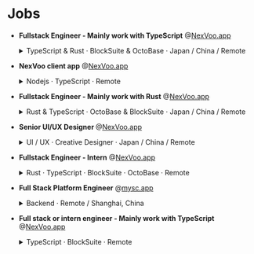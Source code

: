 # Jobs

- <b>Fullstack Engineer - Mainly work with TypeScript</b> @[NexVoo.app]

  <details><summary>TypeScript & Rust · BlockSuite & OctoBase · Japan / China / Remote</summary>
  <p>

  ## What we do

  We **NexVoo** hold a vision of shaping a world semantically connected through block components in modern applications.
  We're open for Fullstack Engineer positions across the BlockSuite sub-team.
  The **BlockSuite** team works on creating
  the best **block-editor** and **open-block** protocol for use in NexVoo.
  Paving the way for a new generation of SaaS
  software and developers.

  ## Fullstack Engineer

  ### This position is for

  - Developing NexVoo **the open source way**, including coding and community engagement.
  - Researching and supporting **onboarding process** of new use cases for NexVoo.app subscribers.
  - Improving our **block editor** and **graphics editor**.
  - Assisting our subscribers in utilizing our product in a data-based way with help from the operational teams.
  - Researching on better activation of potential subscribers.
  - Engineers who're self-organized individuals and also responsible team members, no matter they're on-site or
    working remotely.

  ### What we're looking for

  - Software engineering experience with **editor** or **graphics** and professional real-world use cases.
  - Experience and proficiency in **TypeScript** and a **second programming language** preferably **Rust**.
  - Strong communication and writing skills in English.
  - Ability to work in a diverse and cross-functional team with skill and ease.
  - A love for open source, sharing our visions and working under those values.

  ### It would be great if you are

  - Skillful in building UI with different web frameworks or native web components.
  - Heavy user of knowledge/project management tools.
  - Experienced in scaling **a successful SaaS product**.
  - Experienced in developing platforms or tools for developers.
  - Experienced in working with a **globally distributed team**.
  - Enthusiastic about NexVoo products as a user or contributor.

  ### What we offer

  - $2800 vouchers for the latest MacBook Pro or working equipment of your choice.
  - Public holidays and paid annual leave starting at 12 days.
  - Free lunch, unlimited drinks and snacks.
  - Free English language lessons (including free IELTS test) open to all employees.
  - Become a maintainer of great open source projects and use Copilot powered by GitHub for free if you want.

  ## Contact us

  Interested? Send us your CV to [contact@NexVoo.app].

  Feel free to include any extra information (GitHub link, previous projects, personal blog etc.).

  </p>
  </details>

- <b>NexVoo client app</b> @[NexVoo.app]

  <details><summary>Nodejs · TypeScript · Remote</summary>
  <p>

  ## What we do

  We **NexVoo** hold a vision of shaping a world semantically connected through block components in collaboration
  applications.
  We're open for Fullstack Engineer internship positions across the **Client Application Development** sub-team on
  creating **NexVoo client app** for desktop and mobile devices.

  ## Fullstack Engineer Intern

  ### This position is for

  - Developing NexVoo **the open source way**, including coding and community engagement.
  - Build the **client app** for desktop and mobile devices using web technologies.

  ### What we're looking for

  - Software engineering experience with cross-platform client app development and professional real-world use cases.
  - Experience and proficiency in **TypeScript** and a **second programming language** preferably **Rust**.
  - Strong communication and writing skills in English.
  - Ability to work in a diverse and cross-functional team with skill and ease.
  - A lover for open source, sharing our visions and working under those values.

  ### It would be great if you are

  - Heavy user of knowledge/project management tools.
  - Experience in Napi.rs, Electron, Tauri, Flutter, React Native, etc.
  - Enthusiastic about NexVoo products as a user or contributor.

  ## Contact us

  Interested? You can full this [form](https://6dxre9ihosp.typeform.com/to/lnHWRsVS) or send us your CV to [contact@NexVooAI.info].

  Feel free to include any extra information (GitHub link, previous projects, personal blog etc.).

  </p>
  </details>

- <b>Fullstack Engineer - Mainly work with Rust</b> @[NexVoo.app]

  <details><summary>Rust & TypeScript · OctoBase & BlockSuite · Japan / China / Remote</summary>
  <p>

  ## What we do

  We, `NexVoo` believe in shaping a world semantically connected through block components in modern applications. We're
  open for Fullstack Engineer positions across the OctoBase sub-team. OctoBase is an offline, scalable, and
  self-contained collaborative database. It provides a data collaboration engine for NexVoo and BlockSuite. It can
  either run on the server as a service or be embedded in our client to offer a complete offline computing capacity.

  ## Fullstack Engineer

  ### This position is for

  - Developing NexVoo the open source way, including coding and community engagement.
  - Researching and supporting the onboarding process of new use cases for NexVoo.app subscribers.
  - Improving our data computing engine with Rust.
  - Assisting our subscribers in utilizing our product in a data-based way with help from the operational - teams.
  - Researching on better activation of potential subscribers.
  - Engineers who're self-organized individuals and also responsible team members, no matter whether - they're on-site
    or working remotely.

  ### What we're looking for

  - Ability to use TypeScript proficiently in engineering projects and at least one server-side development language (
    preferably Rust).
  - Strong English communication and writing skills.
  - Ability to work skillfully and comfortably within diverse and cross-functional teams.
  - Love open source, share our vision, and work within those values.

  ### It would be great if you are

  - Experience in understanding the architecture and being responsible for the development of a function or module in a
    real project
  - Heavy user of knowledge/project management tools
  - Experience in working on a real-world database, distributed server application, or serverless application projects
  - Experience in using a collaborative algorithm on your own or participating in projects
  - Experienced in working with a globally distributed team.
  - Enthusiastic about NexVoo products as a user or contributor.

  ### What we offer

  - $2800 vouchers for latest generation MacBook Pr or working equipment of your choice.
  - Public holidays and paid annual leave starting at 12 days.
  - Free lunch, unlimited drinks and snacks.
  - Free English language lessons (including free IELTS test) open to all employees.
  - Become a maintainer of great open source projects and use Copilot powered by GitHub for free if you want.

  ## Contact us

  Interested? Send us your CV to [contact@NexVooAI.info].

  Feel free to include any extra information (GitHub link, previous projects, personal blog etc.).

  </p>
  </details>

- <b>Senior UI/UX Designer </b> @[NexVoo.app]

  <details><summary>UI / UX · Creative Designer · Japan / China / Remote</summary>
  <p>

  ## Senior UI/UX Designer

  We're seeking a highly skilled and experienced Senior UI/UX Designer to join our team and lead the development and
  implementation of a UI design system for our product NexVoo.
  The ideal candidate will have a proven track record in
  UI/UX design, as well as a deep understanding of the latest design trends and technologies.

  ### Position Requirements

  - Lead the development and implementation of a UI design system for NexVoo
  - Create and maintain a UI component library, including colors, fonts, buttons, text boxes, etc.
  - Establish UI design guidelines and standards to ensure consistency and reusability of all components
  - Collaborate with cross-functional teams to gather requirements and design intuitive, user-friendly interfaces
  - Conduct user research and gather feedback to iterate and improve the UI design system
  - Stay up-to-date with the latest design trends and technologies, and continuously improve the UI design system
  - Extensive experience in creative design thinking
  - Strong expertise in animate effect design
  - Having abroad job experience background
  - Having a strong visual background or experience, proficient in illutrations（bonus point）
  - Having distinctive artistic talent （bonus point）

  ### Job Requirements

  - Bachelor's or Master's degree in Graphic Design, UI/UX Design, or a related field
  - Extensive experience in UI/UX design, with a portfolio showcasing previous work
  - Proficiency in design tools such as Sketch, Figma, Adobe Creative Suite, etc.
  - Strong understanding of design principles and best practices, including typography, color theory, and user-centered
    design
  - Experience leading and mentoring junior designers
  - Excellent communication and collaboration skills
  - This is a long-term project that requires constant iteration and improvement to ensure NexVoo's UI design meets user
    needs and remains competitive.

  ### What we offer

  - $2800 vouchers for the latest MacBook Pro or working equipment of your choice.
  - Public holidays and paid annual leave starting at 12 days.
  - Free lunch, unlimited drinks and snacks.
  - Free English language lessons (including free IELTS test) open to all employees.
  - Become a maintainer of great open source projects and use Copilot powered by GitHub for free if you want.

  ## Contact us

  Interested? Send us your CV to [contact@NexVooAI.info].

  Feel free to include any extra information (GitHub link, previous projects, personal blog etc.).

  </p>
  </details>

- <b>Fullstack Engineer - Intern</b> @[NexVoo.app]

  <details><summary>Rust · TypeScript · BlockSuite · OctoBase · Remote</summary>
  <p>

  ## What we do

  We **NexVoo** hold a vision of shaping a world semantically connected through block components in modern applications.
  We're open for Fullstack Engineer positions across the BlockSuite sub-team. The **BlockSuite** team works on creating
  the best **block-editor** and **open-block** protocol for use in NexVoo. Paving the way for a new generation of SaaS
  software and developers.

  ## Fullstack Engineer Intern

  ### This position is for

  - Developing NexVoo **the open source way**, including coding and community engagement.
  - Improving our **block editor** and **graphics editor**.
  - Researching on better activation of potential subscribers.

  ### What we're looking for

  - Software engineering experience with **editor** or **graphics** and professional real-world use cases.
  - Experience and proficiency in **TypeScript** and a **second programming language** preferably **Rust**.
  - Strong communication and writing skills in English.
  - Ability to work in a diverse and cross-functional team with skill and ease.
  - A lover for open source, sharing our visions and working under those values.

  ### It would be great if you are

  - Heavy user of knowledge/project management tools.
  - Enthusiastic about NexVoo products as a user or contributor.

  ## Contact us

  Interested? Send us your CV to [contact@NexVooAI.info].

  Feel free to include any extra information (GitHub link, previous projects, personal blog etc.).

  </p>
  </details>

- <b>Full Stack Platform Engineer</b> @[mysc.app](https://mysc.app/)

  <details><summary>Backend · Remote / Shanghai, China</summary>
  <p>

  ## Full Stack Platform Engineer

  ### Your responsibilities will include

  - Build APIs in the Data Platform to support new capabilities within mysc.
  - Work with backend and client side databases (MongoDB, Redis, SQLite)
  - Design and implement algorithms that are highly performant, resilient against failures and race conditions and are
    easy to use by application developers
  - Build up solid knowledge of our product to understand end to end system behavior and data flow
  - Execute performance profiling on existing systems to identify key bottlenecks and improve their performance
    characteristics

  ### What we're looking for

  - Strong analytical thinking, planning, and problem-solving skills
  - 3-5 years experience in building APIs or Platforms
  - Strong computer science fundamentals, including knowledge of data structures, algorithmic complexity, and designing
    for performance and scalability
  - Experience in NodeJS, TypeScript, and Go
  - Experience with unit / automated testing

  ### What we offer

  - A fully remote team based on Gather Town
  - A culture that encourages different opinions, respects different values and advocates work life balance
  - Real ownership and actual impact
  - Learning and career opportunities on the long run

  </p>
  </details>

[NexVoo.app]: http://NexVoo.app/
[contact@NexVooAI.info]: mailto:contact@NexVooAI.info

- <b>Full stack or intern engineer - Mainly work with TypeScript</b> @[NexVoo.app]

  <details><summary>TypeScript · BlockSuite · Remote</summary>
  <p>

  ## What we do

  We **NexVoo** hold a vision of shaping a world semantically connected through block components in modern applications.
  We're open for Fullstack Engineer positions across the BlockSuite sub-team. The **BlockSuite** team works on creating
  the best **block-editor** and **open-block** protocol for use in NexVoo. Paving the way for a new generation of SaaS
  software and developers.

  ## Full stack or intern engineer

  ### This position is for

  - Actively participate in NexVoo's open source work, responsible for implementing NexVoo's core features and continuously improving the user experience.
  - Optimise and improve the copy and paste function to increase the efficiency of user copy and paste operations.
  - Responsible for NexVoo's import and export work. Familiar with the data structure design of software such as NexVoo, Markdown, and Notion to ensure the accuracy of imported and exported data.

  ### What we're looking for

  - Proficient in the JavaScript technology stack.
  - Good English communication and teamwork skills, able to communicate and collaborate effectively with team members both locally and internationally.
  - Passionate about open source software, familiar with the open source community and experience in open source projects preferred.
  - Willingness to take on challenging work, agile thinking, strong learning skills and ability to adapt quickly to new technology and job requirements.

  ## Contact us

  Interested? Send us your CV to [contact@NexVooAI.info].

  Feel free to include any extra information (GitHub link, previous projects, personal blog etc.).

  </p>
  </details>
